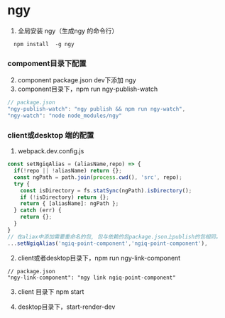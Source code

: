 # ngy 
1. 全局安装 ngy（生成ngy 的命令行）
```
  npm install  -g ngy
```
### compoment目录下配置
2. component package.json dev下添加 ngy
3. component目录下，npm run ngy-publish-watch
```javascript
// package.json
"ngy-publish-watch": "ngy publish && npm run ngy-watch",
"ngy-watch": "node node_modules/ngy"
```


### client或desktop 端的配置
1. webpack.dev.config.js
```javascript
const setNgiqAlias = (aliasName,repo) => {
  if(!repo || !aliasName) return {};
  const ngPath = path.join(process.cwd(), 'src', repo);
  try {
    const isDirectory = fs.statSync(ngPath).isDirectory();
    if (!isDirectory) return {};
    return { [aliasName]: ngPath };
  } catch (err) {
    return {};
  }
}
// 在aliax中添加需要重命名的包, 包与依赖的包package.json上publish的包相同。
...setNgiqAlias('ngiq-point-component','ngiq-point-component'),
```
2. client或者desktop目录下，npm run ngy-link-component
``` 
// package.json
"ngy-link-component": "ngy link ngiq-point-component"
```  
3. client 目录下 npm start

3. desktop目录下，start-render-dev